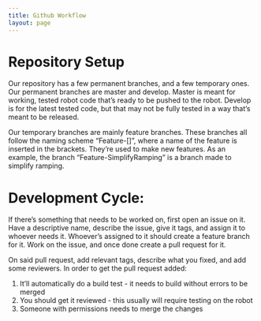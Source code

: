 ```yaml
---
title: Github Workflow
layout: page
---
```


# Repository Setup

Our repository has a few permanent branches, and a few temporary ones. 
Our permanent branches are master and develop. Master is meant for working, tested robot code that’s ready to be pushed to the robot. Develop is for the latest tested code, but that may not be fully tested in a way that’s meant to be released.

Our temporary branches are mainly feature branches. These branches all follow the naming scheme “Feature-[]”, where a name of the feature is inserted in the brackets. They’re used to make new features. As an example, the branch “Feature-SimplifyRamping” is a branch made to simplify ramping.

# Development Cycle:
If there’s something that needs to be worked on, first open an issue on it. Have a descriptive name, describe the issue, give it tags, and assign it to whoever needs it. Whoever’s assigned to it should create a feature branch for it. Work on the issue, and once done create a pull request for it.

On said pull request, add relevant tags, describe what you fixed, and add some reviewers. In order to get the pull request added:

1. It’ll automatically do a build test - it needs to build without errors to be merged
1. You should get it reviewed - this usually will require testing on the robot
1. Someone with permissions needs to merge the changes
